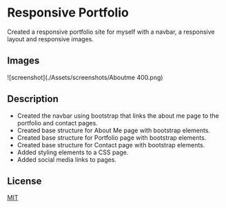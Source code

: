 # Responsive Portfolio

Created a responsive portfolio site for myself with a navbar, a responsive layout and responsive images. 

## Images

![screenshot](./Assets/screenshots/Aboutme 400.png)

## Description

* Created the navbar using bootstrap that links the about me page to the portfolio and contact pages. 
* Created base structure for About Me page with bootstrap elements.
* Created base structure for Portfolio page with bootstrap elements.
* Created base structure for Contact page with bootstrap elements. 
* Added styling elements to a CSS page. 
* Added social media links to pages. 

## License
[MIT](https://choosealicense.com/licenses/mit/)